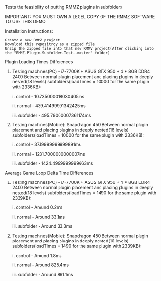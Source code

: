 Tests the feasibility of putting RMMZ plugins in subfolders

IMPORTANT: YOU MUST OWN A LEGEL COPY OF THE RMMZ SOFTWARE TO USE THIS DEMO

Installation Instructions:

    Create a new RMMZ project
    Download this repositroy as a zipped file
    Unzip the zipped file into that new RMMV project(After clicking into the "RMMZ-Plugin-Subfolder-Test--master" folder)

Plugin Loading Times Differences

1. Testing machines(PC) - i7-7700K + ASUS GTX 950 + 4 * 8GB DDR4 2400
   Between normal plugin placement and placing plugins in deeply nested(18 levels) subfolders(loadTimes = 10000 for the same plugin with 2336KB):

   i. control - 10.735000018030405ms

   ii. normal - 439.41499991342425ms

   iii. subfolder - 495.79000007361174ms



2. Testing machines(Mobile): Snapdragon 450
   Between normal plugin placement and placing plugins in deeply nested(16 levels) subfolders(loadTimes = 10000 for the same plugin with 2336KB):

   i. control - 37.19999999999891ms

   ii. normal - 1281.7000000000007ms

   iii. subfolder - 1424.4999999999663ms

Average Game Loop Delta Time Differences

1. Testing machines(PC) - i7-7700K + ASUS GTX 950 + 4 * 8GB DDR4 2400
   Between normal plugin placement and placing plugins in deeply nested(18 levels) subfolders(loadTimes = 1490 for the same plugin with 2339KB):

   i. control - Around 0.2ms

   ii. normal - Around 33.1ms

   iii. subfolder - Around 33.3ms

2. Testing machines(Mobile): Snapdragon 450
   Between normal plugin placement and placing plugins in deeply nested(16 levels) subfolders(loadTimes = 1490 for the same plugin with 2339KB):

   i. control - Around 1.8ms

   ii. normal - Around 825.4ms

   iii. subfolder - Around 861.1ms
